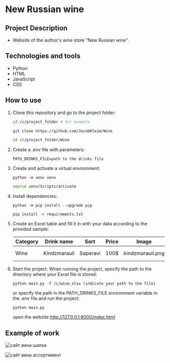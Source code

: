 # New Russian wine

## Project Description
 - Website of the author's wine store "New Russian wine".

## Technologies and tools
 - Python
 - HTML
 - JavaScript
 - CSS

## How to use
1. Clone this repository and go to the project folder:
   ```bash
   cd /c/project_folder # for example
   ```
   ```bash
   git clone https://github.com/JacobKleim/Wine
   ```
   ```bash
   cd /c/project_folder/Wine 
   ```

2. Create a .env file with parameters:
   ```
   PATH_DRINKS_FILE=path to the drinks file
   ```


3. Сreate and activate a virtual environment:
   ```
   python -m venv venv
   ```
   ```bash
   source venv/Scripts/activate
   ```

4. Install dependencies:
   ```
   python -m pip install --upgrade pip
   ```
   ```
   pip install -r requirements.txt
   ```


5. Create an Excel table and fill it in with your data according to the provided sample:


    | Category  | Drink name | Sort     | Price | Image           | Promotion             |
    |-----------|------------|----------|-------|-----------------|-----------------------|
    | Wine      | Kindzmarauli | Saperavi | 100$  | kindzmarauli.png | Profitable proposition |



6. Start the project:
   When running the project, specify the path to the directory where your Excel file is stored:
   ```
   python main.py -f /c/wine.xlsx (indicate your path to the file)
   ```
   or specify the path in the PATH_DRINKS_FILE environment variable in the .env file and run the project:
   ```
   python main.py
   ```
   open the website http://127.0.0.1:8000/index.html


## Example of work

![сайт вина шапка](https://github.com/JacobKleim/Wine/assets/119351169/d70737a0-759e-45ea-b6e0-fa1293197efb)

![сайт вина ассортимент](https://github.com/JacobKleim/Wine/assets/119351169/b6bdb2af-88df-4d86-be89-36f989ca714d)
